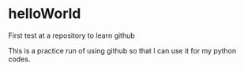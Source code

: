 # helloWorld
First test at a repository to learn github

This is a practice run of using github so that I can use it for my python codes.
